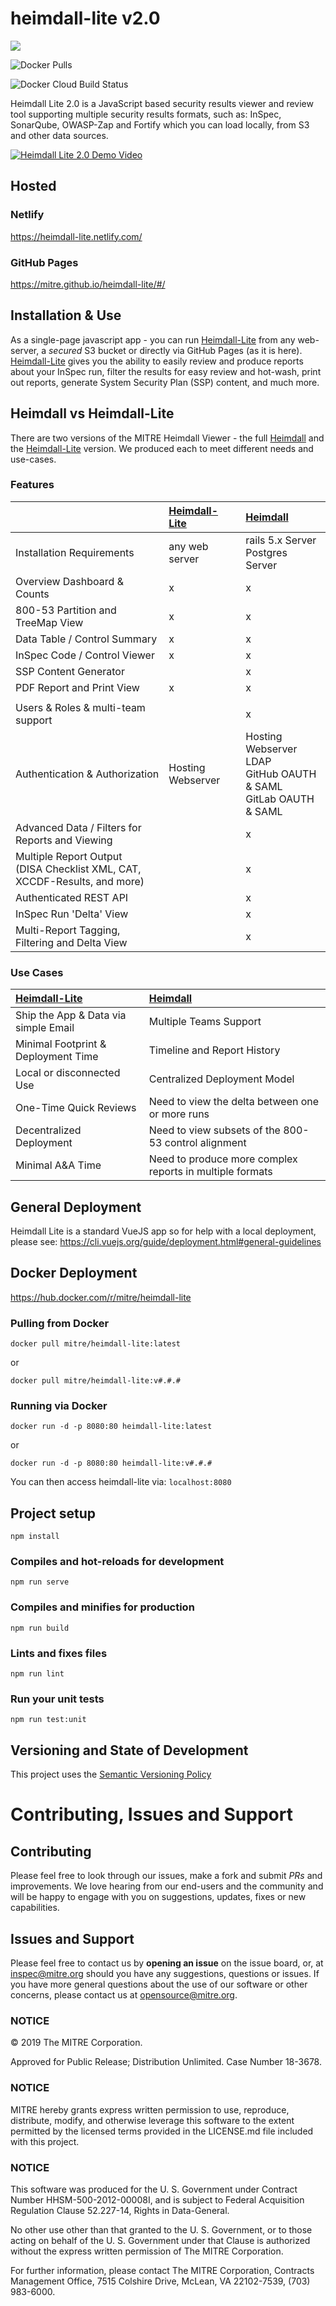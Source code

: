 # heimdall-lite v2.0

![](https://github.com/mitre/heimdall-lite/workflows/heimdall-vuetify/badge.svg)

![Docker Pulls](https://img.shields.io/docker/pulls/mitre/heimdall-lite?label=Docker%20Hub%20Pulls)

![Docker Cloud Build Status](https://img.shields.io/docker/cloud/build/mitre/heimdall-lite)

Heimdall Lite 2.0 is a JavaScript based security results viewer and review tool supporting multiple security results formats, such as: InSpec, SonarQube, OWASP-Zap and Fortify which you can load locally, from S3 and other data sources.

[![Heimdall Lite 2.0 Demo Video](https://img.youtube.com/vi/1jXHWZ0gHQg/0.jpg)](https://www.youtube.com/watch?v=1jXHWZ0gHQg)

## Hosted

### Netlify

<https://heimdall-lite.netlify.com/>

### GitHub Pages

<https://mitre.github.io/heimdall-lite/#/>

## Installation & Use

As a single-page javascript app - you can run [Heimdall-Lite](https://github.com/mitre/heimdall-lite/) from any web-server, a _secured_ S3 bucket or directly via GitHub Pages (as it is here). [Heimdall-Lite](https://github.com/mitre/heimdall-lite/) gives you the ability to easily review and produce reports about your InSpec run, filter the results for easy review and hot-wash, print out reports, generate System Security Plan (SSP) content, and much more.

## Heimdall vs Heimdall-Lite

There are two versions of the MITRE Heimdall Viewer - the full [Heimdall](https://github.com/mitre/heimdall/) and the [Heimdall-Lite](https://github.com/mitre/heimdall-lite/) version. We produced each to meet different needs and use-cases.

### Features

|                                                                                | [Heimdall-Lite](https://github.com/mitre/heimdall-lite/) | [Heimdall](https://github.com/mitre/heimdall/)                                |
| :----------------------------------------------------------------------------- | :------------------------------------------------------- | :---------------------------------------------------------------------------- |
| Installation Requirements                                                      | any web server                                           | rails 5.x Server <br /> Postgres Server                                       |
| Overview Dashboard & Counts                                                    | x                                                        | x                                                                             |
| 800-53 Partition and TreeMap View                                              | x                                                        | x                                                                             |
| Data Table / Control Summary                                                   | x                                                        | x                                                                             |
| InSpec Code / Control Viewer                                                   | x                                                        | x                                                                             |
| SSP Content Generator                                                          |                                                          | x                                                                             |
| PDF Report and Print View                                                      | x                                                        | x                                                                             |
|                                                                                |                                                          |                                                                               |
| Users & Roles & multi-team support                                             |                                                          | x                                                                             |
| Authentication & Authorization                                                 | Hosting Webserver                                        | Hosting Webserver<br />LDAP<br />GitHub OAUTH & SAML<br />GitLab OAUTH & SAML |
| Advanced Data / Filters for Reports and Viewing                                |                                                          | x                                                                             |
| Multiple Report Output<br />(DISA Checklist XML, CAT, XCCDF-Results, and more) |                                                          | x                                                                             |
| Authenticated REST API                                                         |                                                          | x                                                                             |
| InSpec Run 'Delta' View                                                        |                                                          | x                                                                             |
| Multi-Report Tagging, Filtering and Delta View                                 |                                                          | x                                                                             |

### Use Cases

| [Heimdall-Lite](https://github.com/mitre/heimdall-lite/) | [Heimdall](https://github.com/mitre/heimdall/)           |
| :------------------------------------------------------- | :------------------------------------------------------- |
| Ship the App & Data via simple Email                     | Multiple Teams Support                                   |
| Minimal Footprint & Deployment Time                      | Timeline and Report History                              |
| Local or disconnected Use                                | Centralized Deployment Model                             |
| One-Time Quick Reviews                                   | Need to view the delta between one or more runs          |
| Decentralized Deployment                                 | Need to view subsets of the 800-53 control alignment     |
| Minimal A&A Time                                         | Need to produce more complex reports in multiple formats |

## General Deployment

Heimdall Lite is a standard VueJS app so for help with a local deployment, please see: <https://cli.vuejs.org/guide/deployment.html#general-guidelines>

## Docker Deployment

<https://hub.docker.com/r/mitre/heimdall-lite>

### Pulling from Docker

`docker pull mitre/heimdall-lite:latest`

or

`docker pull mitre/heimdall-lite:v#.#.#`

### Running via Docker

`docker run -d -p 8080:80 heimdall-lite:latest`

or

`docker run -d -p 8080:80 heimdall-lite:v#.#.#`

You can then access heimdall-lite via: `localhost:8080`

## Project setup

```
npm install
```

### Compiles and hot-reloads for development

```
npm run serve
```

### Compiles and minifies for production

```
npm run build
```

### Lints and fixes files

```
npm run lint
```

### Run your unit tests

```
npm run test:unit
```

## Versioning and State of Development

This project uses the [Semantic Versioning Policy](https://semver.org/)

# Contributing, Issues and Support

## Contributing

Please feel free to look through our issues, make a fork and submit _PRs_ and improvements. We love hearing from our end-users and the community and will be happy to engage with you on suggestions, updates, fixes or new capabilities.

## Issues and Support

Please feel free to contact us by **opening an issue** on the issue board, or, at [inspec@mitre.org](mailto:inspec@mitre.org) should you have any suggestions, questions or issues. If you have more general questions about the use of our software or other concerns, please contact us at [opensource@mitre.org](mailto:opensource@mitre.org).

### NOTICE

© 2019 The MITRE Corporation.

Approved for Public Release; Distribution Unlimited. Case Number 18-3678.

### NOTICE

MITRE hereby grants express written permission to use, reproduce, distribute, modify, and otherwise leverage this software to the extent permitted by the licensed terms provided in the LICENSE.md file included with this project.

### NOTICE

This software was produced for the U. S. Government under Contract Number HHSM-500-2012-00008I, and is subject to Federal Acquisition Regulation Clause 52.227-14, Rights in Data-General.

No other use other than that granted to the U. S. Government, or to those acting on behalf of the U. S. Government under that Clause is authorized without the express written permission of The MITRE Corporation.

For further information, please contact The MITRE Corporation, Contracts Management Office, 7515 Colshire Drive, McLean, VA 22102-7539, (703) 983-6000.
